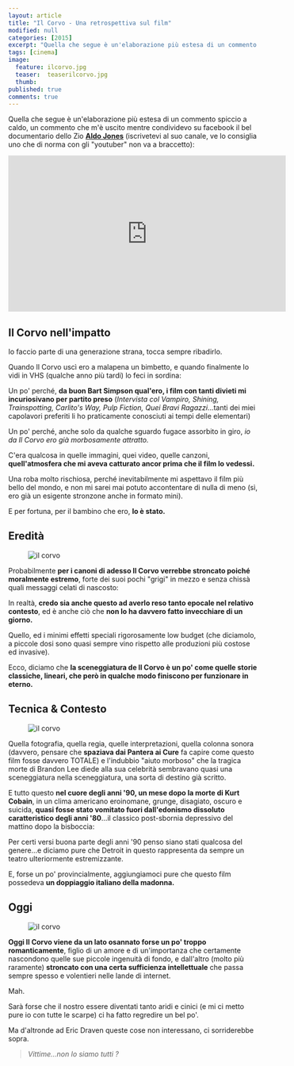```yaml
---
layout: article
title: "Il Corvo - Una retrospettiva sul film"
modified: null
categories: [2015]
excerpt: "Quella che segue è un'elaborazione più estesa di un commento spiccio a caldo, un commento che m'è uscito mentre condividevo su facebook...."
tags: [cinema]
image: 
  feature: ilcorvo.jpg
  teaser:  teaserilcorvo.jpg
  thumb: 
published: true
comments: true
---
```


Quella che segue è un'elaborazione più estesa di un commento spiccio a caldo, un commento che m'è uscito mentre condividevo su facebook il bel documentario dello Zio [**Aldo Jones**](https://www.youtube.com/user/AldoJoness) (iscrivetevi al suo canale, ve lo consiglia uno che di norma con gli "youtuber" non va a braccetto):

<iframe width="560" height="315" src="https://www.youtube.com/embed/nRvptZOJKeM" frameborder="0" allowfullscreen></iframe>

## Il Corvo nell'impatto

Io faccio parte di una generazione strana, tocca sempre ribadirlo.

Quando Il Corvo uscì ero a malapena un bimbetto, e quando finalmente lo vidi in VHS (qualche anno più tardi) lo feci in sordina: 

Un po' perché, **da buon Bart Simpson qual'ero, i film con tanti divieti mi incuriosivano per partito preso** (_Intervista col Vampiro, Shining, Trainspotting, Carlito's Way, Pulp Fiction, Quei Bravi Ragazzi_...tanti dei miei capolavori preferiti li ho praticamente conosciuti ai tempi delle elementari)

Un po' perché, anche solo da qualche sguardo fugace assorbito in giro, *io da Il Corvo ero già morbosamente attratto.*

C'era qualcosa in quelle immagini, quei video, quelle canzoni, **quell'atmosfera che mi aveva catturato ancor prima che il film lo vedessi.**

Una roba molto rischiosa, perché inevitabilmente mi aspettavo il film più bello del mondo, e non mi sarei mai potuto accontentare di nulla di meno (sì, ero già un esigente stronzone anche in formato mini).

E per fortuna, per il bambino che ero, **lo è stato.**

## Eredità

<figure>
	<img src="https://3.bp.blogspot.com/-2o2eBTwXgt4/VlVhMi4-tGI/AAAAAAAANXE/I9PiDgWLmfs/s1600/il-corvo-L-PymN76.jpeg" alt="il corvo">
</figure>

Probabilmente **per i canoni di adesso Il Corvo verrebbe stroncato poiché moralmente estremo**, forte dei suoi pochi "grigi" in mezzo e senza chissà quali messaggi celati di nascosto:

In realtà, **credo sia anche questo ad averlo reso tanto epocale nel relativo contesto**, ed è anche ciò che **non lo ha davvero fatto invecchiare di un giorno.**

Quello, ed i minimi effetti speciali rigorosamente low budget (che diciamolo, a piccole dosi sono quasi sempre vino rispetto alle produzioni più costose ed invasive).

Ecco, diciamo che **la sceneggiatura de Il Corvo è un po' come quelle storie classiche, lineari, che però in qualche modo finiscono per funzionare in eterno.**

## Tecnica & Contesto

<figure>
	<img src="https://4.bp.blogspot.com/-ZoVfkgAARbI/VlVhlx46jrI/AAAAAAAANXM/UzVlU7oHC0Y/s1600/il%2Bcorvo.jpg" alt="il corvo">
</figure>

Quella fotografia, quella regia, quelle interpretazioni, quella colonna sonora (davvero, pensare che **spaziava dai Pantera ai Cure** fa capire come questo film fosse davvero TOTALE) e l'indubbio "aiuto morboso" che la tragica morte di Brandon Lee diede alla sua celebrità sembravano quasi una sceneggiatura nella sceneggiatura, una sorta di destino già scritto.

E tutto questo **nel cuore degli anni '90, un mese dopo la morte di Kurt Cobain**, in un clima americano eroinomane, grunge, disagiato, oscuro e suicida, **quasi fosse stato vomitato fuori dall'edonismo dissoluto caratteristico degli anni '80**...il classico post-sbornia depressivo del mattino dopo la bisboccia: 

Per certi versi buona parte degli anni '90 penso siano stati qualcosa del genere...e diciamo pure che Detroit in questo rappresenta da sempre un teatro ulteriormente estremizzante.

E, forse un po' provincialmente, aggiungiamoci pure che questo film possedeva **un doppiaggio italiano della madonna.**

## Oggi

<figure>
	<img src="https://3.bp.blogspot.com/-2MID_fKkTqc/VlViJnUMEaI/AAAAAAAANXY/43N9aWyL_D8/s1600/giphy.gif" alt="il corvo">
</figure>

**Oggi Il Corvo viene da un lato osannato forse un po' troppo romanticamente**, figlio di un amore e di un'importanza che certamente nascondono quelle sue piccole ingenuità di fondo, e dall'altro (molto più raramente) **stroncato con una certa sufficienza intellettuale** che passa sempre spesso e volentieri nelle lande di internet. 

Mah. 

Sarà forse che il nostro essere diventati tanto aridi e cinici (e mi ci metto pure io con tutte le scarpe) ci ha fatto regredire un bel po'.

Ma d'altronde ad Eric Draven queste cose non interessano, ci sorriderebbe sopra.

> _Vittime...non lo siamo tutti ?_
